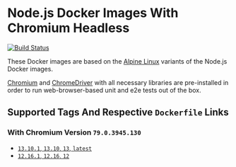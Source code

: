 # Node.js Docker Images With Chromium Headless

[![Build Status](https://travis-ci.org/skriptfabrik/docker-hub-node-with-chromium.svg?branch=12.16)](https://travis-ci.org/skriptfabrik/docker-hub-node-with-chromium)

These Docker images are based on the [Alpine Linux](http://alpinelinux.org/) variants of the Node.js Docker images.

[Chromium](https://chromium.org/) and [ChromeDriver](https://chromedriver.chromium.org/) with all necessary libraries are pre-installed 
in order to run web-browser-based unit and e2e tests out of the box.

## Supported Tags And Respective `Dockerfile` Links

### With Chromium Version `79.0.3945.130`
* [`13.10.1`, `13.10`, `13`, `latest`](https://github.com/skriptfabrik/docker-hub-node-with-chromium/blob/13.10.1/13.10/Dockerfile)
* [`12.16.1`, `12.16`, `12`](https://github.com/skriptfabrik/docker-hub-node-with-chromium/blob/12.16.1/12.16/Dockerfile)
